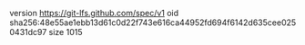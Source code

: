 version https://git-lfs.github.com/spec/v1
oid sha256:48e55ae1ebb13d61c0d22f743e616ca44952fd694f6142d635cee0250431dc97
size 1015
